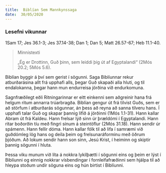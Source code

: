 ```yaml
---
title:  Biblían Sem Mannkynssaga
date:  30/05/2020
---
```


### Lesefni vikunnar
1Sam 17; Jes 36.1-3; Jes 37.14-38; Dan 1; Dan 5; Matt 26.57-67; Heb 11.1-40.

> <p>Minnistexti</p>
> „Ég er Drottinn, Guð þinn, sem leiddi þig út af Egyptalandi“ (2Mós 20.2; 5Mós 5.6).

Biblían byggir á því sem gerist í sögunni. Saga Biblíunnar rekur atburðarásina allt frá upphafi alls, þegar Guð skapaði alla hluti, og til endalokanna, þegar hann mun endurreisa jörðina við endurkomuna.

Sagnfræðilegt eðli Ritningarinnar er eitt einkenni sem aðgreinir hana frá helgum ritum annarra trúarbragða. Biblían gengur út frá tilvist Guðs, sem er að störfum í atburðarás sögunnar, án þess að reyna að sanna tilveru hans. Í upphafi talar Guð og skapar þannig lífið á jörðinni (1Mós 1.1-31). Hann kallar Abram út frá Kaldeu. Hann frelsar lýð sinn úr þrældómi í Egyptalandi. Hann ritar boðorðin tíu með fingri sínum á steintöflur (2Mós 31.18). Hann sendir úr spámenn. Hann fellir dóma. Hann kallar fólk til að lifa í samræmi við guðdómleg lög hans og deila þeim og frelsunaráforminu með öðrum þjóðum. Að lokum sendir hann son sinn, Jesú Krist, í heiminn og skiptir þannig sögunni í hluta.

Þessa viku munum við líta á nokkra lykilþætti í sögunni eins og þeim er lýst í Biblíunni og einnig nokkrar vísbendingar í fornleifafræðinni sem hjálpa til að hleypa stoðum undir söguna eins og hún birtist í Biblíunni.